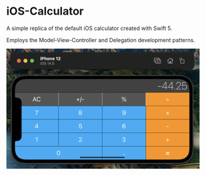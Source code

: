 # iOS-Calculator

A simple replica of the default iOS calculator created with Swift 5.

Employs the Model-View-Controller and Delegation development patterns.

![alt text](Screenshots/2.png)
